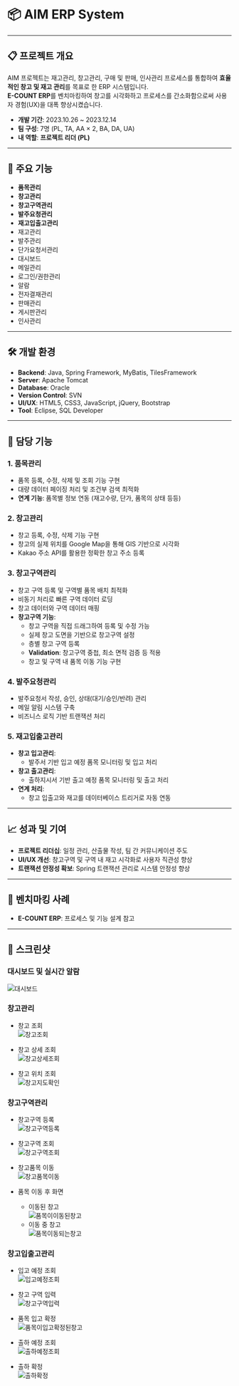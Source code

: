 # 📦 **AIM ERP System**

---

## 📋 프로젝트 개요
AIM 프로젝트는 재고관리, 창고관리, 구매 및 판매, 인사관리 프로세스를 통합하여 **효율적인 창고 및 재고 관리**를 목표로 한 ERP 시스템입니다.  
**E-COUNT ERP**를 벤치마킹하여 창고를 시각화하고 프로세스를 간소화함으로써 사용자 경험(UX)을 대폭 향상시켰습니다.

- **개발 기간**: 2023.10.26 ~ 2023.12.14  
- **팀 구성**: 7명 (PL, TA, AA × 2, BA, DA, UA)  
- **내 역할**: **프로젝트 리더 (PL)**  

---

## 🚀 주요 기능
- **품목관리**
- **창고관리**
- **창고구역관리**
- **발주요청관리**
- **재고입출고관리**
- 재고관리
- 발주관리  
- 단가요청서관리  
- 대시보드  
- 메일관리  
- 로그인/권한관리  
- 알람  
- 전자결재관리  
- 판매관리  
- 게시판관리  
- 인사관리  

---

## 🛠 개발 환경
- **Backend**: Java, Spring Framework, MyBatis, TilesFramework  
- **Server**: Apache Tomcat  
- **Database**: Oracle  
- **Version Control**: SVN  
- **UI/UX**: HTML5, CSS3, JavaScript, jQuery, Bootstrap  
- **Tool**: Eclipse, SQL Developer  

---

## 🔑 담당 기능

### **1. 품목관리**
- 품목 등록, 수정, 삭제 및 조회 기능 구현  
- 대량 데이터 페이징 처리 및 조건부 검색 최적화  
- **연계 기능**: 품목별 정보 연동 (재고수량, 단가, 품목의 상태 등등)  

### **2. 창고관리**
- 창고 등록, 수정, 삭제 기능 구현  
- 창고의 실제 위치를 Google Map을 통해 GIS 기반으로 시각화  
- Kakao 주소 API를 활용한 정확한 창고 주소 등록  

### **3. 창고구역관리**
- 창고 구역 등록 및 구역별 품목 배치 최적화  
- 비동기 처리로 빠른 구역 데이터 로딩  
- 창고 데이터와 구역 데이터 매핑  
- **창고구역 기능**:
  - 창고 구역을 직접 드래그하여 등록 및 수정 가능  
  - 실제 창고 도면을 기반으로 창고구역 설정  
  - 층별 창고 구역 등록  
  - **Validation**: 창고구역 중첩, 최소 면적 검증 등 적용  
  - 창고 및 구역 내 품목 이동 기능 구현  

### **4. 발주요청관리**
- 발주요청서 작성, 승인, 상태(대기/승인/반려) 관리  
- 메일 알림 시스템 구축  
- 비즈니스 로직 기반 트랜잭션 처리  

### **5. 재고입출고관리**
- **창고 입고관리**:  
  - 발주서 기반 입고 예정 품목 모니터링 및 입고 처리  
- **창고 출고관리**:  
  - 출하지시서 기반 출고 예정 품목 모니터링 및 출고 처리  
- **연계 처리**:  
  - 창고 입출고와 재고를 데이터베이스 트리거로 자동 연동  

---

## 📈 성과 및 기여
- **프로젝트 리더십**: 일정 관리, 산출물 작성, 팀 간 커뮤니케이션 주도  
- **UI/UX 개선**: 창고구역 및 구역 내 재고 시각화로 사용자 직관성 향상  
- **트랜잭션 안정성 확보**: Spring 트랜잭션 관리로 시스템 안정성 향상  

---

## 📂 벤치마킹 사례
- **E-COUNT ERP**: 프로세스 및 기능 설계 참고  

---

## 🎨 스크린샷
### **대시보드 및 실시간 알람**
![대시보드](https://github.com/user-attachments/assets/437277da-369c-4949-96a9-42c54ff0ff62)

### **창고관리**
- 창고 조회  
![창고조회](https://github.com/user-attachments/assets/95959cd3-cb28-4c97-a7ca-91593ad93c77)  

- 창고 상세 조회  
![창고상세조회](https://github.com/user-attachments/assets/68336435-349a-4bcb-b71e-d71442ae5a22)  

- 창고 위치 조회  
![창고지도확인](https://github.com/user-attachments/assets/11673bd9-9e8b-4fd9-961f-d297728ad737)  

### **창고구역관리**
- 창고구역 등록  
![창고구역등록](https://github.com/user-attachments/assets/671bf090-4c56-4bbc-aa7c-778ec1a74759)  

- 창고구역 조회  
![창고구역조회](https://github.com/user-attachments/assets/618b5ea5-0245-44ac-a61a-45615a21c5d4)  

- 창고품목 이동  
![창고품목이동](https://github.com/user-attachments/assets/971dd904-db6d-4315-bc65-7bc289e15f60)  

- 품목 이동 후 화면  
  - 이동된 창고  
  ![품목이이동된창고](https://github.com/user-attachments/assets/370b79b5-fcee-4dc4-b46c-0f12c0d3ed80)  
  - 이동 중 창고  
  ![품목이동되는창고](https://github.com/user-attachments/assets/ace0537f-b2b6-42b4-ae48-c20d8f4396ca)  

### **창고입출고관리**
- 입고 예정 조회  
![입고예정조회](https://github.com/user-attachments/assets/4d03cb8f-1359-4fdb-8364-50cf717f5368)  

- 창고 구역 입력  
![창고구역입력](https://github.com/user-attachments/assets/c3e97e54-0ba0-41d3-b070-672144027d88)  

- 품목 입고 확정  
![품목이입고확정된창고](https://github.com/user-attachments/assets/4353d049-a7d4-4039-9cb5-b75d30592f90)  

- 출하 예정 조회  
![출하예정조회](https://github.com/user-attachments/assets/cd2e44e2-326c-48da-8992-65a05f8409d2)  

- 출하 확정  
![출하확정](https://github.com/user-attachments/assets/a086d1dc-b67a-46a8-9008-964ba82243ab)  
